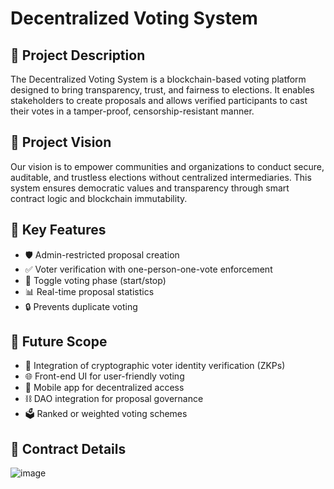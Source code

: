 # Decentralized Voting System

## 📘 Project Description

The Decentralized Voting System is a blockchain-based voting platform designed to bring transparency, trust, and fairness to elections. It enables stakeholders to create proposals and allows verified participants to cast their votes in a tamper-proof, censorship-resistant manner.

## 🌟 Project Vision

Our vision is to empower communities and organizations to conduct secure, auditable, and trustless elections without centralized intermediaries. This system ensures democratic values and transparency through smart contract logic and blockchain immutability.

## 🚀 Key Features

- 🛡️ Admin-restricted proposal creation
- ✅ Voter verification with one-person-one-vote enforcement
- 🔁 Toggle voting phase (start/stop)
- 📊 Real-time proposal statistics
- 🔒 Prevents duplicate voting

## 🔭 Future Scope

- 🔐 Integration of cryptographic voter identity verification (ZKPs)
- 🌐 Front-end UI for user-friendly voting
- 📱 Mobile app for decentralized access
- ⛓️ DAO integration for proposal governance
- 🗳️ Ranked or weighted voting schemes

## 📄 Contract Details

![image](https://github.com/user-attachments/assets/cba9bc4a-286f-45fc-bd0d-fee1dd5cda42)

